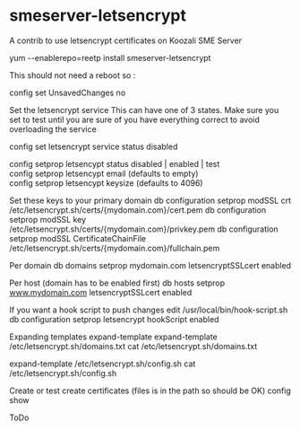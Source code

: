 # smeserver-letsencrypt
A contrib to use letsencrypt certificates on Koozali SME Server

yum --enablerepo=reetp install smeserver-letsencrypt

This should not need a reboot so :

config set UnsavedChanges no

Set the letsencrypt service
This can have one of 3 states. Make sure you set to test until you are sure of you have everything correct to avoid overloading the service

config set letsencrypt service status disabled

config setprop letsencypt status disabled | enabled | test  
config setprop letsencypt email (defaults to empty)  
config setprop letsencypt keysize (defaults to 4096)  


Set these keys to your primary domain
db configuration setprop modSSL crt /etc/letsencrypt.sh/certs/{mydomain.com}/cert.pem
db configuration setprop modSSL key /etc/letsencrypt.sh/certs/{mydomain.com}/privkey.pem
db configuration setprop modSSL CertificateChainFile /etc/letsencrypt.sh/certs/{mydomain.com}/fullchain.pem

Per domain 
db domains setprop mydomain.com letsencryptSSLcert enabled

Per host (domain has to be enabled first)
db hosts setprop www.mydomain.com letsencryptSSLcert enabled

If you want a hook script to push changes
edit /usr/local/bin/hook-script.sh
db configuration setprop letsencrypt hookScript enabled

Expanding templates
expand-template expand-template /etc/letsencrypt.sh/domains.txt
cat /etc/letsencrypt.sh/domains.txt

expand-template /etc/letsencrypt.sh/config.sh
cat /etc/letsencrypt.sh/config.sh

Create or test create certificates (files is in the path so should be OK)
config show 

ToDo

